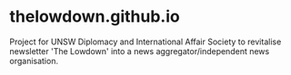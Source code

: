 # thelowdown.github.io

Project for UNSW Diplomacy and International Affair Society to revitalise newsletter 'The Lowdown' into a news aggregator/independent news organisation. 
